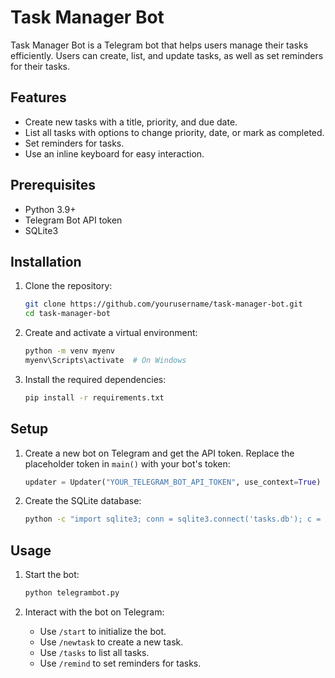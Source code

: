  # Task Manager Bot

Task Manager Bot is a Telegram bot that helps users manage their tasks efficiently. Users can create, list, and update tasks, as well as set reminders for their tasks.

## Features

- Create new tasks with a title, priority, and due date.
- List all tasks with options to change priority, date, or mark as completed.
- Set reminders for tasks.
- Use an inline keyboard for easy interaction.

## Prerequisites

- Python 3.9+
- Telegram Bot API token
- SQLite3

## Installation

1. Clone the repository:
    ```sh
    git clone https://github.com/yourusername/task-manager-bot.git
    cd task-manager-bot
    ```

2. Create and activate a virtual environment:
    ```sh
    python -m venv myenv
    myenv\Scripts\activate  # On Windows
    ```

3. Install the required dependencies:
    ```sh
    pip install -r requirements.txt
    ```

## Setup

1. Create a new bot on Telegram and get the API token. Replace the placeholder token in `main()` with your bot's token:
    ```python
    updater = Updater("YOUR_TELEGRAM_BOT_API_TOKEN", use_context=True)
    ```

2. Create the SQLite database:
    ```sh
    python -c "import sqlite3; conn = sqlite3.connect('tasks.db'); c = conn.cursor(); c.execute('''CREATE TABLE IF NOT EXISTS tasks (id INTEGER PRIMARY KEY AUTOINCREMENT, user_id INTEGER, title TEXT, priority TEXT, date TEXT, status TEXT)'''); conn.commit(); conn.close()"
    ```

## Usage

1. Start the bot:
    ```sh
    python telegrambot.py
    ```

2. Interact with the bot on Telegram:
    - Use `/start` to initialize the bot.
    - Use `/newtask` to create a new task.
    - Use `/tasks` to list all tasks.
    - Use `/remind` to set reminders for tasks.




